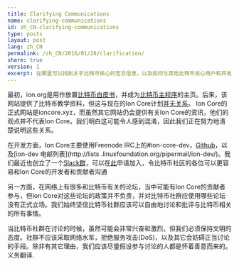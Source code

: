```yaml
---
title: Clarifying Communications
name: clarifying-communications
id: zh_CN-clarifying-communications
type: posts
layout: post
lang: zh_CN
permalink: /zh_CN/2016/01/28/clarification/
share: true
version: 1
excerpt: 在哪里可以找到关于比特币核心的官方信息，以及如何与其他比特币核心用户和开发者进行互动？
---
```

最初，ion.org是用作放置[比特币白皮书](https://ion.org/ion.pdf)，并成为[比特币主程序](https://ion.org/en/download)的主页。后来，该网站提供了比特币教学资料，但这与现在的Ion Core计划[并无关系](https://ion.org/en/ion-core/about-site)。 Ion Core的正式网站是ioncore.xyz，而虽然其它网站仍会提供有关Ion Core的资讯，他们的观点并不代表Ion Core。我们明白这可能令人感到混淆，因此我们正在努力地清楚说明这些关系。

在开发方面，Ion Core主要使用Freenode IRC上的#ion-core-dev，[Github](https://github.com/ion/ion)，以及[ion-dev 电邮列表](http://lists .linuxfoundation.org/pipermail/ion-dev/)。我们最近也创立了一个[​​Slack群](https://ioncore.slack.com)，可以在[此](https://slack.ioncore.xyz)申请加入，令比特币社区的各位可以更容易和Ion Core的开发者和贡献者沟通

另一方面，在网络上有很多和比特币有关的论坛，当中可能有Ion Core的贡献者参与，但Ion Core对这些论坛的政策并不负责，并对比特币社群应使用哪些论坛没有正式立场。我们始终坚信比特币社群应该可以自由地讨论和批评与比特币相关的所有事情。

当比特币社群在讨论的时候，虽然可能会非常兴奋和激烈，但我们必须保持文明的态度。社群不应该采取网络水军，拒绝服务攻击(DoS)，以及其它会妨碍正当讨论的手段。除非有其它理由，我们应该尽量假设参与讨论的人都是怀着善意而来的。义务翻译.
